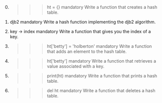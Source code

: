 0. >>> ht = {} mandatory
Write a function that creates a hash table.

1. djb2 mandatory
Write a hash function implementing the djb2 algorithm.

2. key -> index mandatory
Write a function that gives you the index of a key.

3. >>> ht['betty'] = 'holberton' mandatory
Write a function that adds an element to the hash table.

4. >>> ht['betty'] mandatory
Write a function that retrieves a value associated with a key.

5. >>> print(ht) mandatory
Write a function that prints a hash table.

6. >>> del ht mandatory
Write a function that deletes a hash table.